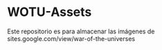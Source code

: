 # WOTU-Assets

Este repositorio es para almacenar las imágenes de sites.google.com/view/war-of-the-universes